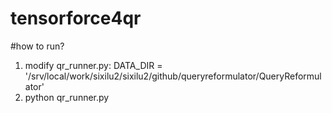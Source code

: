 # tensorforce4qr

#how to run?
1. modify qr_runner.py:
DATA_DIR = '/srv/local/work/sixilu2/sixilu2/github/queryreformulator/QueryReformulator'
2. python qr_runner.py




